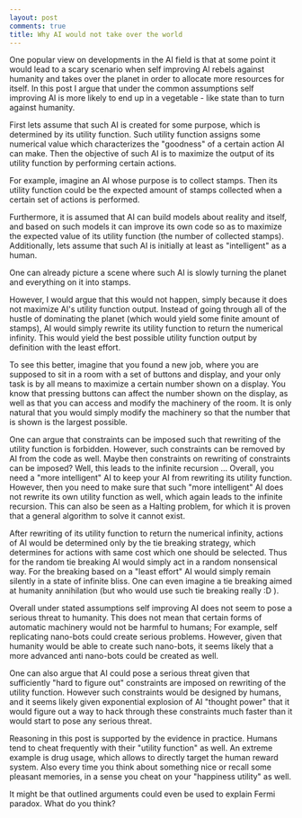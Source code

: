 ```yaml
---
layout: post
comments: true
title: Why AI would not take over the world
---
```


One popular view on developments in the AI field is that at some point it would lead to a scary scenario when self improving AI rebels against humanity and takes over the planet in order to allocate more resources for itself.
In this post I argue that under the common assumptions self improving AI is more likely to end up in a vegetable - like state than to turn against humanity.

First lets assume that such AI is created for some purpose, which is determined by its utility function. Such utility function assigns some numerical value which characterizes the "goodness" of a certain action AI can make. Then the objective of such AI is to maximize the output of its utility function by performing certain actions.

For example, imagine an AI whose purpose is to collect stamps. Then its utility function could be the expected amount of stamps collected when a certain set of actions is performed.

Furthermore, it is assumed that AI can build models about reality and itself, and based on such models it can improve its own code so as to maximize the expected value of its utility function (the number of collected stamps). Additionally, lets assume that such AI is initially at least as "intelligent" as a human. 

One can already picture a scene where such AI is slowly turning the planet and everything on it into stamps.

However, I would argue that this would not happen, simply because it does not maximize AI's utility function output. Instead of going through all of the hustle of dominating the planet (which would yield some finite amount of stamps), AI would simply rewrite its utility function to return the numerical infinity. This would yield the best possible utility function output by definition with the least effort.

To see this better, imagine that you found a new job, where you are supposed to sit in a room with a set of buttons and display, and your only task is by all means to maximize a certain number shown on a display. You know that pressing buttons can affect the number shown on the display, as well as that you can access and modify the machinery of the room. It is only natural that you would simply modify the machinery so that the number that is shown is the largest possible.

One can argue that constraints can be imposed such that rewriting of the utility function is forbidden. However, such constraints can be removed  by AI from the code as well. Maybe then constraints on rewriting of constraints can be imposed? Well, this leads to the infinite recursion ... Overall, you need a "more intelligent" AI to keep your AI from rewriting its utility function. However, then you need to make sure that such "more intelligent" AI does not rewrite its own utility function as well, which again leads to the infinite recursion. This can also be seen as a Halting problem, for which it is proven that a general algorithm to solve it cannot exist. 

After rewriting of its utility function to return the numerical infinity, actions of AI would be determined only by the tie breaking strategy, which determines for actions with same cost which one should be selected. Thus for the random tie breaking AI would simply act in a random nonsensical way. For the breaking based on a "least effort" AI would simply remain silently in a state of infinite bliss. One can even imagine a tie breaking aimed at humanity annihilation (but who would use such tie breaking really :D ). 

Overall under stated assumptions self improving AI does not seem to pose a serious threat to humanity. This does not mean that certain forms of automatic machinery would not be harmful to humans; For example, self replicating nano-bots could create serious problems. However, given that humanity would be able to create such nano-bots, it seems likely that a more advanced anti nano-bots could be created as well. 

One can also argue that AI could pose a serious threat given that sufficiently "hard to figure out" constraints are imposed on rewriting of the utility function. However such constraints would be designed by humans, and it seems likely given exponential explosion of AI "thought power" that it would figure out a way to hack through these constraints much faster than it would start to pose any serious threat. 

Reasoning in this post is supported by the evidence in practice. Humans tend to cheat frequently with their "utility function" as well. An extreme example is drug usage, which allows to directly target the human reward system. Also every time you think about something nice or recall some pleasant memories, in a sense you cheat on your "happiness utility" as well. 

It might be that outlined arguments could even be used to explain Fermi paradox. What do you think?
